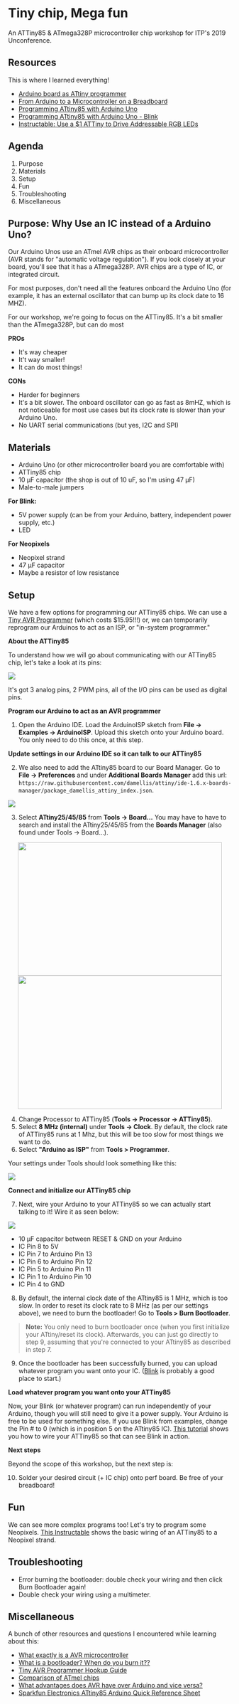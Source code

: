 # Tiny chip, Mega fun
An ATTiny85 &amp; ATmega328P microcontroller chip workshop for ITP's 2019 Unconference.

## Resources

This is where I learned everything!

+ [Arduino board as ATtiny programmer](http://highlowtech.org/?p=1706)
+ [From Arduino to a Microcontroller on a Breadboard](https://www.arduino.cc/en/Tutorial/ArduinoToBreadboard)
+ [Programming ATtiny85 with Arduino Uno](https://create.arduino.cc/projecthub/arjun/programming-attiny85-with-arduino-uno-afb829)
+ [Programming ATtiny85 with Arduino Uno - Blink](https://create.arduino.cc/projecthub/arjun/programming-attiny85-with-arduino-uno-afb829#toc-testing-attiny85-blink-4)
+ [Instructable: Use a $1 ATTiny to Drive Addressable RGB LEDs](https://www.instructables.com/id/Use-a-1-ATTiny-to-drive-addressable-RGB-LEDs/)

## Agenda

1. Purpose
2. Materials
3. Setup
4. Fun
5. Troubleshooting
6. Miscellaneous

## Purpose: Why Use an IC instead of a Arduino Uno?

Our Arduino Unos use an ATmel AVR chips as their onboard microcontroller (AVR stands for "automatic voltage regulation"). If you look closely at your board, you'll see that it has a ATmega328P. AVR chips are a type of IC, or integrated circuit.

For most purposes, don't need all the features onboard the Arduino Uno (for example, it has an external oscillator that can bump up its clock date to 16 MHZ).

For our workshop, we're going to focus on the ATTiny85. It's a bit smaller than the ATmega328P, but can do most

**PROs**

+ It's way cheaper
+ It't way smaller!
+ It can do most things!

**CONs**
+ Harder for beginners
+ It's a bit slower. The onboard oscillator can go as fast as 8mHZ, which is not noticeable for most use cases but  its clock rate is slower than your Arduino Uno.  
+ No UART serial communications (but yes, I2C and SPI)

## Materials

+ Arduino Uno (or other microcontroller board you are comfortable with)
+ ATTiny85 chip
+ 10 μF capacitor (the shop is out of 10 uF, so I'm using 47 μF)
+ Male-to-male jumpers

**For Blink:**
+ 5V power supply (can be from your Arduino, battery, independent power supply, etc.)
+ LED

**For Neopixels**
+ Neopixel strand
+ 47 μF capacitor
+ Maybe a resistor of low resistance

## Setup

We have a few options for programming our ATTiny85 chips. We can use a [Tiny AVR Programmer](https://www.sparkfun.com/products/11801?_ga=2.254947915.295978248.1548287842-129504373.1548287842) (which costs $15.95!!!) or, we can temporarily reprogram our Arduinos to act as an ISP, or "in-system programmer."

**About the ATTiny85**

To understand how we will go about communicating with our ATTiny85 chip, let's take a look at its pins:

![](/images/pins.png)

It's got 3 analog pins, 2 PWM pins, all of the I/O pins can be used as digital pins.

**Program our Arduino to act as an AVR programmer**

1. Open the Arduino IDE. Load the ArduinoISP sketch from **File -> Examples -> ArduinoISP**. Upload this sketch onto your Arduino board. You only need to do this once, at this step.

**Update settings in our Arduino IDE so it can talk to our ATTiny85**

2. We also need to add the ATtiny85 board to our Board Manager. Go to **File -> Preferences** and under **Additional Boards Manager** add this url: `https://raw.githubusercontent.com/damellis/attiny/ide-1.6.x-boards-manager/package_damellis_attiny_index.json`.


![](/images/1.png)

3. Select **ATtiny25/45/85** from **Tools -> Board...** You may have to have to search and install the ATtiny25/45/85 from the **Boards Manager** (also found under Tools -> Board...).

<p align="center">
  <img width="460" height="300" src="/images/2.png">
	<img width="460" height="300" src="/images/3.png">
</p>

4. Change Processor to ATTiny85 (**Tools -> Processor -> ATTiny85**).
5. Select **8 MHz (internal)** under **Tools -> Clock**. By default, the clock rate of ATTiny85 runs at 1 Mhz, but this will be too slow for most things we want to do.
6. Select **"Arduino as ISP"** from **Tools > Programmer**.

Your settings under Tools should look something like this:

![](/images/4.png)

**Connect and initialize our ATTiny85 chip**

7. Next, wire your Arduino to your ATTiny85 so we can actually start talking to it! Wire it as seen below:


![](/images/isp.png)


- 10 μF capacitor between RESET & GND on your Arduino
- IC Pin 8 to 5V
- IC Pin 7 to Arduino Pin 13
- IC Pin 6 to Arduino Pin 12
- IC Pin 5 to Arduino Pin 11
- IC Pin 1 to Arduino Pin 10
- IC Pin 4 to GND


8. By default, the internal clock date of the ATtiny85 is 1 MHz, which is too slow. In order to reset its clock rate to 8 MHz (as per our settings above), we need to burn the bootloader! Go to **Tools > Burn Bootloader**.

> **Note:** You only need to burn bootloader once (when you first initialize your ATtiny/reset its clock). Afterwards, you can just go directly to step 9, assuming that you're connected to your ATtiny85 as described in step 7.

9. Once the bootloader has been successfully burned, you can upload whatever program you want onto your IC. ([Blink](https://create.arduino.cc/projecthub/arjun/programming-attiny85-with-arduino-uno-afb829#toc-testing-attiny85-blink-4) is probably a good place to start.)

**Load whatever program you want onto your ATTiny85**

Now, your Blink (or whatever program) can run independently of your Arduino, though you will still need to give it a power supply. Your Arduino is free to be used for something else.
If you use Blink from examples, change the Pin # to 0 (which is in position 5 on the ATtiny85 IC). [This tutorial](https://create.arduino.cc/projecthub/arjun/programming-attiny85-with-arduino-uno-afb829#toc-testing-attiny85-blink-4) shows you how to wire your ATTiny85 so that can see Blink in action.  

**Next steps**

Beyond the scope of this workshop, but the next step is:

10. Solder your desired circuit (+ IC chip) onto perf board. Be free of your breadboard!

## Fun

We can see more complex programs too! Let's try to program some Neopixels. [This Instructable](https://www.instructables.com/id/Use-a-1-ATTiny-to-drive-addressable-RGB-LEDs/) shows the basic wiring of an ATTiny85 to a Neopixel strand.

## Troubleshooting

+ Error burning the bootloader: double check your wiring and then click Burn Bootloader again!
+ Double check your wiring using a multimeter.

## Miscellaneous

A bunch of other resources and questions I encountered while learning about this:

+ [What exactly is a AVR microcontroller](https://en.wikipedia.org/wiki/AVR_microcontrollers)
+ [What is a bootloader? When do you burn it??](https://www.arduino.cc/en/Hacking/Bootloader?from=Tutorial.Bootloader)
+ [Tiny AVR Programmer Hookup Guide](https://learn.sparkfun.com/tutorials/tiny-avr-programmer-hookup-guide/attiny85-use-hints)
+ [Comparison of ATmel chips](https://thewanderingengineer.com/2013/04/28/comparison-of-atmel-chips/)
+ [What advantages does AVR have over Arduino and vice versa?](https://www.quora.com/What-advantages-does-AVR-have-over-Arduino-and-vice-versa)
+ [Sparkfun Electronics ATtiny85 Arduino Quick Reference Sheet](https://cdn.sparkfun.com/assets/2/8/b/a/a/Tiny_QuickRef_v2_2.pdf)
